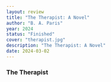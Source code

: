 ```yaml
---
layout: review
title: "The Therapist: A Novel"
author: "B. A. Paris"
year: 2024
status: "Finished"
cover: "therapist.jpg"
description: "The Therapist: A Novel"
date: 2024-03-02
---
```


### The Therapist